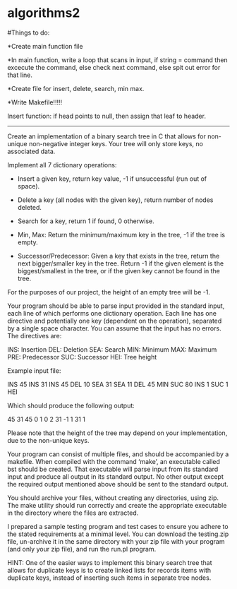 # algorithms2

#Things to do:

  *Create main function file
  
  *In main function, write a loop that scans in input, if string = command then excecute the command, else check next command, else spit out error for that line. 
  
   *Create file for insert, delete, search, min max.
   
   *Write Makefile!!!!! 


Insert function: if head points to null, then assign that leaf to header. 

__________________________________________________________________________________
Create an implementation of a binary search tree in C that allows for non-unique non-negative integer keys. Your tree will only store keys, no associated data.

Implement all 7 dictionary operations:

- Insert a given key, return key value, -1 if unsuccessful (run out of space).

- Delete a key (all nodes with the given key), return number of nodes deleted.

- Search for a key, return 1 if found, 0 otherwise.

- Min, Max: Return the minimum/maximum key in the tree, -1 if the tree is empty.

- Successor/Predecessor: Given a key that exists in the tree, return the next bigger/smaller key in the tree. Return -1 if the given element is the biggest/smallest in the tree, or if the given key cannot be found in the tree.

For the purposes of our project, the height of an empty tree will be -1.

Your program should be able to parse input provided in the standard input, each line of which performs one dictionary operation. Each line has one directive and potentially one key (dependent on the operation), separated by a single space character. You can assume that the input has no errors. The directives are:

INS: Insertion
DEL: Deletion
SEA: Search
MIN: Minimum
MAX: Maximum
PRE: Predecessor
SUC: Successor
HEI: Tree height

Example input file:

INS 45
INS 31
INS 45
DEL 10
SEA 31
SEA 11
DEL 45
MIN
SUC 80
INS 1
SUC 1
HEI

Which should produce the following output:

45
31
45
0
1
0
2
31
-1
1
31
1

Please note that the height of the tree may depend on your implementation, due to the non-unique keys.

Your program can consist of multiple files, and should be accompanied by a makefile. When compiled with the command ‘make’, an executable called bst should be created. That executable will parse input from its standard input and produce all output in its standard output. No other output except the required output mentioned above should be sent to the standard output.

You should archive your files, without creating any directories, using zip. The make utility should run correctly and create the appropriate executable in the directory where the files are extracted.

I prepared a sample testing program and test cases to ensure you adhere to the stated requirements at a minimal level. You can download the testing.zip file, un-archive it in the same directory with your zip file with your program (and only your zip file), and run the run.pl program.

HINT: One of the easier ways to implement this binary search tree that allows for duplicate keys is to create linked lists for records items with duplicate keys, instead of inserting such items in separate tree nodes.
